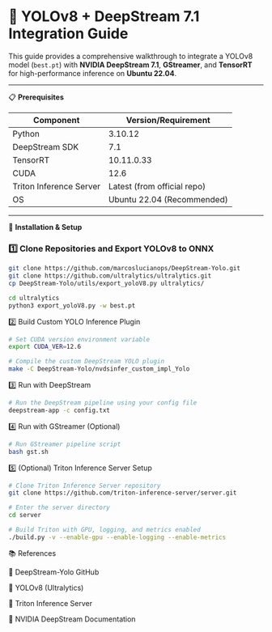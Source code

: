 # 🦾 YOLOv8 + DeepStream 7.1 Integration Guide

This guide provides a comprehensive walkthrough to integrate a YOLOv8 model (`best.pt`) with **NVIDIA DeepStream 7.1**, **GStreamer**, and **TensorRT** for high-performance inference on **Ubuntu 22.04**.

---

📋 **Prerequisites**

| Component               | Version/Requirement          |
|-------------------------|------------------------------|
| Python                  | 3.10.12                      |
| DeepStream SDK          | 7.1                          |
| TensorRT                | 10.11.0.33                   |
| CUDA                    | 12.6                         |
| Triton Inference Server | Latest (from official repo)  |
| OS                      | Ubuntu 22.04 (Recommended)   |

---

🚀 **Installation & Setup**

### 1️⃣ Clone Repositories and Export YOLOv8 to ONNX

```bash
git clone https://github.com/marcoslucianops/DeepStream-Yolo.git
git clone https://github.com/ultralytics/ultralytics.git
cp DeepStream-Yolo/utils/export_yoloV8.py ultralytics/

cd ultralytics
python3 export_yoloV8.py -w best.pt
```


2️⃣ Build Custom YOLO Inference Plugin

```bash
# Set CUDA version environment variable
export CUDA_VER=12.6

# Compile the custom DeepStream YOLO plugin
make -C DeepStream-Yolo/nvdsinfer_custom_impl_Yolo
```

3️⃣ Run with DeepStream
``` bash
# Run the DeepStream pipeline using your config file
deepstream-app -c config.txt
``` 
4️⃣ Run with GStreamer (Optional)
``` bash
# Run GStreamer pipeline script
bash gst.sh
``` 

5️⃣ (Optional) Triton Inference Server Setup
``` bash
# Clone Triton Inference Server repository
git clone https://github.com/triton-inference-server/server.git

# Enter the server directory
cd server

# Build Triton with GPU, logging, and metrics enabled
./build.py -v --enable-gpu --enable-logging --enable-metrics
```

📚 References

🔗 DeepStream-Yolo GitHub

🔗 YOLOv8 (Ultralytics)

🔗 Triton Inference Server

🔗 NVIDIA DeepStream Documentation
